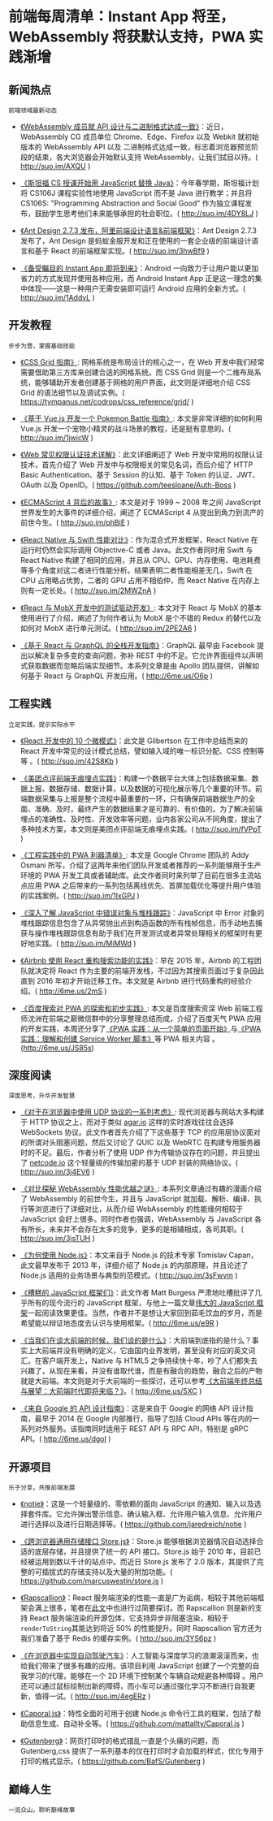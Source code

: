 ﻿# 前端每周清单：Instant App 将至，WebAssembly 将获默认支持，PWA 实践渐增

## 新闻热点

`前端领域最新动态`

- [《WebAssembly 成员就 API 设计与二进制格式达成一致》](https://lists.w3.org/Archives/Public/public-webassembly/2017Feb/0002.html)：近日，WebAssembly CG 成员单位 Chrome、Edge、Firefox 以及 Webkit 就初始版本的 WebAssembly API 以及 二进制格式达成一致，标志着浏览器预览阶段的结束，各大浏览器会开始默认支持 WebAssembly，让我们拭目以待。( http://suo.im/AXQU )

- [《斯坦福 CS 授课开始用 JavaScript 替换 Java》](http://www.stanforddaily.com/2017/02/28/cs-department-updates-introductory-courses/)：今年春学期，斯坦福计划将 CS106J 课程实验性地使用 JavaScript 而不是 Java 进行教学；并且将 CS106S: "Programming Abstraction and Social Good" 作为独立课程发布，鼓励学生思考他们未来能够承担的社会职位。( http://suo.im/4DY8LJ )

- [《Ant Design 2.7.3 发布，阿里前端设计语言&前端框架》](https://www.oschina.net/news/82352/ant-design-2-7-3)：Ant Design 2.7.3 发布了，Ant Design 是蚂蚁金服开发和正在使用的一套企业级的前端设计语言和基于 React 的前端框架实现。( http://suo.im/3hwBf9 )

- [《备受瞩目的 Instant App 即将到来》](https://mp.weixin.qq.com/s?__biz=MzAwODY4OTk2Mg==&mid=2652042552&idx=1&sn=8aeba91782656a43b52963ab6d836c00)：Android 一向致力于让用户能以更加省力的方式发现并使用各种应用，而 Android Instant App 正是这一理念的集中体现——这是一种用户无需安装即可运行 Android 应用的全新方式。( http://suo.im/1AddvL )

## 开发教程

`步步为营，掌握基础技能`

- [《CSS Grid 指南》](https://tympanus.net/codrops/css_reference/grid/): 网格系统是布局设计的核心之一，在 Web 开发中我们经常需要借助第三方库来创建合适的网格系统。而 CSS Grid 则是一个二维布局系统，能够辅助开发者创建基于网格的用户界面，此文则是详细地介绍 CSS Grid 的语法细节以及调试实例。( https://tympanus.net/codrops/css_reference/grid/ )

- [《基于 Vue.js 开发一个 Pokemon Battle 指南》](https://medium.com/coding-artist/vue-js-pokemon-battle-tutorial-380cd72eb681#.x8wnb4s0f): 本文是非常详细的如何利用 Vue.js 开发一个宠物小精灵的战斗场景的教程，还是挺有意思的。( http://suo.im/1jwicW )

- [《Web 常见权限认证技术详解》](https://github.com/teesloane/Auth-Boss)：此文详细阐述了 Web 开发中常用的权限认证技术，首先介绍了 Web 开发中与权限相关的常见名词，而后介绍了 HTTP Basic Authentication、基于 Session 的认知、基于 Token 的认证、JWT、OAuth 以及 OpenID。( https://github.com/teesloane/Auth-Boss )

- [《ECMAScript 4 背后的故事》](https://auth0.com/blog/the-real-story-behind-es4/): 本文是对于 1999 ~ 2008 年之间 JavaScript 世界发生的大事件的详细介绍，阐述了 ECMAScript 4 从提出到角力到流产的前世今生。( http://suo.im/phBiE )

- [《React Native 与 Swift 性能对比》](https://medium.com/the-react-native-log/comparing-the-performance-between-native-ios-swift-and-react-native-7b5490d363e2#.azcqq063o)：作为混合式开发框架，React Native 在运行时仍然会实际调用 Objective-C 或者 Java。此文作者同时用 Swift 与 React Native 构建了相同的应用，并且从 CPU、GPU、内存使用、电池耗费等多个角度对这二者进行性能分析。结果表明二者性能相差无几，Swift 在 CPU 占用略占优势，二者的 GPU 占用不相伯仲，而 React Native 在内存上则有一定长处。( http://suo.im/2MWZnA )

- [《React 与 MobX 开发中的测试驱动开发》](http://engineering.pivotal.io/post/tdd-mobx/): 本文对于 React 与 MobX 的基本使用进行了介绍，阐述了为何作者认为 MobX 是个不错的 Redux 的替代以及如何对 MobX 进行单元测试。( http://suo.im/2PE2A6 )

- [《基于 React 与 GraphQL 的全栈开发指南》](http://6me.us/O6p)：GraphQL 最早由 Facebook 提出以解决复杂多变的查询问题，弥补 REST 中的不足。它允许界面组件以声明式获取数据而忽略后端实现细节。本系列文章是由 Apollo 团队提供，讲解如何基于 React 与 GraphQL 开发应用。( http://6me.us/O6p )

## 工程实践

`立足实践，提示实际水平`

- [《React 开发中的 10 个微模式》](https://hackernoon.com/10-react-mini-patterns-c1da92f068c5#.5v2hpgurn)：此文是 Gilbertson 在工作中总结而来的 React 开发中常见的设计模式总结，譬如输入域的唯一标识分配、CSS 控制等等 。( http://suo.im/42S8Kb )

- [《美团点评前端无痕埋点实践》](http://tech.meituan.com/mt-mobile-analytics-practice.html)：构建一个数据平台大体上包括数据采集、数据上报、数据存储、数据计算，以及数据的可视化展示等几个重要的环节。前端数据采集与上报是整个流程中最重要的一环，只有确保前端数据生产的全面、准确、及时，最终产生的数据结果才是可靠的、有价值的。为了解决前端埋点的准确性、及时性、开发效率等问题，业内各家公司从不同角度，提出了多种技术方案，本文则是美团点评前端无痕埋点实践。( http://suo.im/fVPpT )

- [《工程实践中的 PWA 利器清单》](https://medium.com/dev-channel/progressive-web-app-libraries-in-production-b52cad37d34#.3u42kd67r): 本文是 Google Chrome 团队的 Addy Osmani 所写，介绍了这两年来他们团队开发或者推荐的一系列能够用于生产环境的 PWA 开发工具或者辅助库。此文作者同时来列举了目前在很多主流站点应用 PWA 之后带来的一系列包括离线优先、首屏加载优化等提升用户体验的实践案例。( http://suo.im/1IxGPJ )

- [《深入了解 JavaScript 中错误对象与堆栈跟踪》](http://lucasfcosta.com/2017/02/17/JavaScript-Errors-and-Stack-Traces.html)：JavaScript 中 Error 对象的堆栈跟踪信息包含了从异常抛出点到构造函数的所有栈帧信息，而手动地去捕获与操作堆栈跟踪信息有助于我们在开发测试或者异常处理相关的框架时有更好地实践。( http://suo.im/MiMWd )

- [《Airbnb 使用 React 重构搜索功能的实践》](http://6me.us/2mS)：早在 2015 年，Airbnb 的工程团队就决定将 React 作为主要的前端开发栈，不过因为其搜索页面过于复杂因此直到 2016 年初才开始迁移工作。本文就是 Airbnb 进行代码重构的经验介绍。( http://6me.us/2mS )

- [《百度搜索对 PWA 的探索和初步实践》](http://6me.us/JS85s): 本文是百度搜索资深 Web 前端工程师沈洲在前端之巅微信群中的分享整理总结而成，介绍了百度天气 PWA 应用的开发实践，本周还分享了[《PWA 实践：从一个简单的页面开始》](http://6me.us/Ik5k1L)与[《PWA 实践：理解和创建 Service Worker 脚本》](http://6me.us/P5cB)等 PWA 相关内容 。(http://6me.us/JS85s)

## 深度阅读

`深度思考，升华开发智慧`

- [《对于在浏览器中使用 UDP 协议的一系列考虑》](http://new.gafferongames.com/post/why_cant_i_send_udp_packets_from_a_browser/): 现代浏览器与网站大多构建于 HTTP 协议之上，而对于类似 [agar.io](https://agar.io/) 这样的实时游戏往往会选择 WebSockets 协议。此文作者首先介绍了下这些基于 TCP 的应用层协议面对的所谓对头阻塞问题，然后又讨论了 QUIC 以及 WebRTC 在构建专用服务器时的不足。最后，作者分析了使用 UDP 作为传输协议存在的问题，并且提出了 [netcode.io](http://netcode.io/) 这个轻量级的传输加密的基于 UDP 封装的网络协议。( http://suo.im/3j4EV6 )

- [《对比探秘 WebAssembly 性能优越之谜》](https://hacks.mozilla.org/2017/02/what-makes-webassembly-fast/): 本系列文章通过有趣的漫画介绍了 WebAssembly 的前世今生，并且与 JavaScript 就加载、解析、编译、执行等浏览进行了详细对比，从而介绍 WebAssembly 的性能缘何相较于 JavaScript 会好上很多。同时作者也强调，WebAssembly 与 JavaScript 各有所长，未来并不会存在太多的竞争，更多的是相辅相成，各司其职。( http://suo.im/3jsTUH )

- [《为何使用 Node.js》](https://medium.com/the-node-js-collection/why-the-hell-would-you-use-node-js-4b053b94ab8e#.71g206imf)：本文来自于 Node.js 的技术专家 Tomislav Capan，此文最早发布于 2013 年，详细介绍了 Node.js 的内部原理，并且论述了 Node.js 适用的业务场景与典型的范模式。( http://suo.im/3sFwvm )

- [《槽糕的 JavaScript 框架们》](https://medium.com/@mattburgess/all-javascript-frameworks-are-terrible-e68d8865183e#.bl9akwprg)：此文作者 Matt Burgess 严肃地吐槽批评了几乎所有的现今流行的 JavaScript 框架，与他上一篇文章[伟大的 JavaScript 框架](https://medium.com/@mattburgess/javascript-frameworks-are-great-2df4a3f0b24d#.qw54bvng0)一起阅读效果更佳。当然，作者并不是想让大家回到茹毛饮血的岁月，而是希望能以辩证地态度去认识与使用框架。( http://6me.us/e9R )

- [《当我们在谈大前端的时候，我们谈的是什么》](http://6me.us/5XC)：大前端到底指的是什么？事实上大前端并没有明确的定义，它由国内业界发明，甚至没有对应的英文词汇。在客户端开发上，Native 与 HTML5 之争持续快十年，吵了人们都失去兴趣了，从现在来看，并没有谁取代谁，而是有融合的趋势，融合之后的产物就是大前端。本文则是对于大前端的一些探讨，还可以参考[《大前端年终总结与展望：大前端时代即将来临？》](http://6me.us/IT58a)。( http://6me.us/5XC )

- [《来自 Google 的 API 设计指南》](http://6me.us/dgoI)：这是来自于 Google 的网络 API 设计指南，最早于 2014 在 Google 内部推行，指导了包括 Cloud APIs 等在内的一系列对外服务。该指南同时适用于 REST API 与 RPC API，特别是 gRPC API。( http://6me.us/dgoI )

## 开源项目

`乐于分享，共推前端发展`

- [《notie》](https://github.com/jaredreich/notie)：这是一个轻量级的、零依赖的面向 JavaScript 的通知、输入以及选择套件库。它允许弹出警示信息、确认输入框、允许用户输入信息、允许用户进行选择以及进行日期选择等。( https://github.com/jaredreich/notie )

- [《跨浏览器通用存储接口 Store.js》](https://github.com/marcuswestin/store.js)：Store.js 能够根据浏览器情况自动选择合适的底层存储，并且提供了统一的 API 接口。Store.js 始于 2010 年，目前已经被运用到数以千计的站点中。而近日 Store.js 发布了 2.0 版本，其提供了完整的可插拔式的存储支持以及大量的附加功能。( https://github.com/marcuswestin/store.js )

- [《Rapscallion》](http://formidable.com/blog/2017/introducing-rapscallion/)：React 服务端渲染的性能一直是广为诟病，相较于其他前端框架会满上很多，笔者在[此文](https://zhuanlan.zhihu.com/p/25098455)中也进行过简要探讨。而 Rapscallion 则是新的支持 React 服务端渲染的开源包体，它支持异步非阻塞渲染，相较于`renderToString`其能达到将近 50% 的性能提升。同时 Rapscallion 官方还为我们准备了基于 Redis 的缓存实例。( http://suo.im/3YS6pz )

- [《在浏览器中实现自动驾驶汽车》](http://janhuenermann.com/projects/learning-to-drive)：人工智能与深度学习的浪潮滚滚而来，也给我们带来了很多有趣的应用。该项目利用 JavaScript 创建了一个完整的自我学习的代理，能够在一个 2D 环境下控制某个车辆自动规避各种障碍 。用户还可以通过鼠标绘制出新的障碍，而小车可以通过强化学习不断进行自我更新，值得一试。( http://suo.im/4egERz )

- [《Caporal.js》](https://github.com/mattallty/Caporal.js)：特性全面的可用于创建 Node.js 命令行工具的框架，包括了帮助信息生成、自动补全等。( https://github.com/mattallty/Caporal.js )

- [《Gutenberg》](https://github.com/BafS/Gutenberg)：网页打印时的格式错乱一直是个头痛的问题，而 Gutenberg,css 提供了一系列基本的仅在打印时才会加载的样式，优化专用于打印的格式显示。( https://github.com/BafS/Gutenberg )

## 巅峰人生

`一览众山，聆听巅峰故事`
